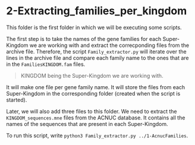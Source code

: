 # 2-Extracting_families_per_kingdom

This folder is the first folder in which we will be executing some scripts.

The first step is to take the names of the gene families for each Super-Kingdom we are working with and extract the correcponding files from the archive file.
Therefore, the script `Family_extractor.py` will iterate over the lines in the archive file and compare each family name to the ones that are in the `FamiliesKINGDOM.fam` files.
> KINGDOM being the Super-Kingdom we are working with.

It will make one file per gene family name. It will store the files from each Super-Kingdom in the corresponding folder (created when the script is started).


Later, we will also add three files to this folder. We need to extract the `KINGDOM_sequences.mne` files from the ACNUC database. It contains all the names of the sequences that are present in each Super-Kingdom.

To run this script, write `python3 Family_extractor.py ../1-AcnucFamilies`.
